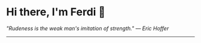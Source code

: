 <h1>Hi there, I'm Ferdi 👋</h1>

<p><em>
  "Rudeness is the weak man's imitation of strength." — Eric Hoffer
</em></p>

---

